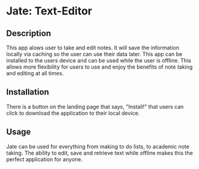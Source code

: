 # Jate: Text-Editor

## Description
This app alows user to take and edit notes. It will save the information locally via caching so the user can use their data later. 
This app can be installed to the users device and can be used while the user is offline. This allows more flexibility for users 
to use and enjoy the benefits of note taking and editing at all times. 

## Installation
There is a button on the landing page that says, "Install!" that users can click to download the application to their local device. 

## Usage
Jate can be used for everything from making to do lists, to academic note taking. The ability to edit, save and retrieve text while
offline makes this the perfect application for anyone. 

